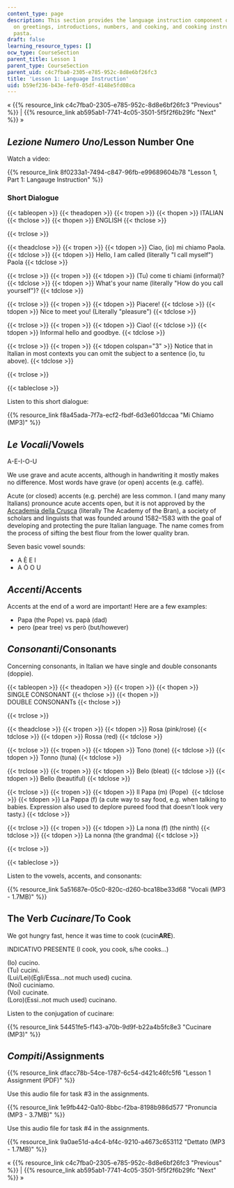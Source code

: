```yaml
---
content_type: page
description: This section provides the language instruction component of a lesson
  on greetings, introductions, numbers, and cooking, and cooking instruction on preparing
  pasta.
draft: false
learning_resource_types: []
ocw_type: CourseSection
parent_title: Lesson 1
parent_type: CourseSection
parent_uid: c4c7fba0-2305-e785-952c-8d8e6bf26fc3
title: 'Lesson 1: Language Instruction'
uid: b59ef236-b43e-fef0-05df-4148e5fd08ca
---
```

« {{% resource_link c4c7fba0-2305-e785-952c-8d8e6bf26fc3 "Previous" %}} | {{% resource_link ab595ab1-7741-4c05-3501-5f5f2f6b29fc "Next" %}} »

_Lezione Numero Uno_/Lesson Number One
--------------------------------------

Watch a video:

{{% resource_link 8f0233a1-7494-c847-96fb-e99689604b78 "Lesson 1, Part 1: Langauge Instruction" %}}

### Short Dialogue

{{< tableopen >}}
{{< theadopen >}}
{{< tropen >}}
{{< thopen >}}
ITALIAN
{{< thclose >}}
{{< thopen >}}
ENGLISH
{{< thclose >}}

{{< trclose >}}

{{< theadclose >}}
{{< tropen >}}
{{< tdopen >}}
Ciao, (io) mi chiamo Paola.
{{< tdclose >}}
{{< tdopen >}}
Hello, I am called (literally "I call myself") Paola
{{< tdclose >}}

{{< trclose >}}
{{< tropen >}}
{{< tdopen >}}
(Tu) come ti chiami (informal)?
{{< tdclose >}}
{{< tdopen >}}
What's your name (literally "How do you call yourself")?
{{< tdclose >}}

{{< trclose >}}
{{< tropen >}}
{{< tdopen >}}
Piacere!
{{< tdclose >}}
{{< tdopen >}}
Nice to meet you! (Literally "pleasure")
{{< tdclose >}}

{{< trclose >}}
{{< tropen >}}
{{< tdopen >}}
Ciao!
{{< tdclose >}}
{{< tdopen >}}
Informal hello and goodbye.
{{< tdclose >}}

{{< trclose >}}
{{< tropen >}}
{{< tdopen colspan="3" >}}
Notice that in Italian in most contexts you can omit the subject to a sentence (io, tu above).
{{< tdclose >}}

{{< trclose >}}

{{< tableclose >}}

Listen to this short dialogue:

{{% resource_link f8a45ada-7f7a-ecf2-fbdf-6d3e601dccaa "Mi Chiamo (MP3)" %}}

_Le Vocali_/Vowels
------------------

A-E-I-O-U

We use grave and acute accents, although in handwriting it mostly makes no difference. Most words have grave (or open) accents (e.g. caffè).

Acute (or closed) accents (e.g. perché) are less common. I (and many many Italians) pronounce acute accents open, but it is not approved by the [Accademia della Crusca](http://www.accademiadellacrusca.it/en/pagina-d-entrata) (literally The Academy of the Bran), a society of scholars and linguists that was founded around 1582–1583 with the goal of developing and protecting the pure Italian language. The name comes from the process of sifting the best flour from the lower quality bran.

Seven basic vowel sounds:

*   A È E I
*   A Ò O U

_Accenti_/Accents
-----------------

Accents at the end of a word are important! Here are a few examples:

*   Papa (the Pope) vs. papà (dad)
*   pero (pear tree) vs però (but/however)

_Consonanti_/Consonants
-----------------------

Concerning consonants, in Italian we have single and double consonants (doppie).

{{< tableopen >}}
{{< theadopen >}}
{{< tropen >}}
{{< thopen >}}
SINGLE CONSONANT
{{< thclose >}}
{{< thopen >}}
DOUBLE CONSONANTs
{{< thclose >}}

{{< trclose >}}

{{< theadclose >}}
{{< tropen >}}
{{< tdopen >}}
Rosa (pink/rose)
{{< tdclose >}}
{{< tdopen >}}
Rossa (red)
{{< tdclose >}}

{{< trclose >}}
{{< tropen >}}
{{< tdopen >}}
Tono (tone)
{{< tdclose >}}
{{< tdopen >}}
Tonno (tuna)
{{< tdclose >}}

{{< trclose >}}
{{< tropen >}}
{{< tdopen >}}
Belo (bleat)
{{< tdclose >}}
{{< tdopen >}}
Bello (beautiful)
{{< tdclose >}}

{{< trclose >}}
{{< tropen >}}
{{< tdopen >}}
Il Papa (m) (Pope) 
{{< tdclose >}}
{{< tdopen >}}
La Pappa (f) (a cute way to say food, e.g. when talking to babies. Expression also used to deplore pureed food that doesn't look very tasty.)
{{< tdclose >}}

{{< trclose >}}
{{< tropen >}}
{{< tdopen >}}
La nona (f) (the ninth)
{{< tdclose >}}
{{< tdopen >}}
La nonna (the grandma)
{{< tdclose >}}

{{< trclose >}}

{{< tableclose >}}

Listen to the vowels, accents, and consonants:

{{% resource_link 5a51687e-05c0-820c-d260-bca18be33d68 "Vocali (MP3 - 1.7MB)" %}}

The Verb _Cucinare_/To Cook
---------------------------

We got hungry fast, hence it was time to cook (cucin**ARE**).

INDICATIVO PRESENTE (I cook, you cook, s/he cooks...)

(Io) cucino.  
(Tu) cucini.  
(Lui/Lei)(Egli/Essa...not much used) cucina.  
(Noi) cuciniamo.  
(Voi) cucinate.  
(Loro)(Essi..not much used) cucinano.

Listen to the conjugation of cucinare:

{{% resource_link 54451fe5-f143-a70b-9d9f-b22a4b5fc8e3 "Cucinare (MP3)" %}}

_Compiti_/Assignments
---------------------

{{% resource_link dfacc78b-54ce-1787-6c54-d421c46fc5f6 "Lesson 1 Assignment (PDF)" %}}

Use this audio file for task #3 in the assignments.

{{% resource_link 1e9fb442-0a10-8bbc-f2ba-8198b986d577 "Pronuncia (MP3 - 3.7MB)" %}}

Use this audio file for task #4 in the assignments.

{{% resource_link 9a0ae51d-a4c4-bf4c-9210-a4673c653112 "Dettato (MP3 - 1.7MB)" %}}

« {{% resource_link c4c7fba0-2305-e785-952c-8d8e6bf26fc3 "Previous" %}} | {{% resource_link ab595ab1-7741-4c05-3501-5f5f2f6b29fc "Next" %}} »